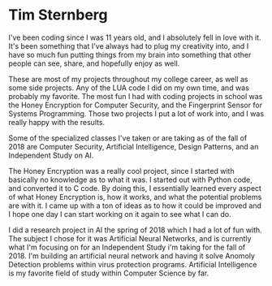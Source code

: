 # Tim Sternberg

I've been coding since I was 11 years old, and I absolutely fell in love with it. It's been something that I've always had to plug my creativity into, and I have so much fun putting things from my brain into something that other people can see, share, and hopefully enjoy as well.

These are most of my projects throughout my college career, as well as some side projects. Any of the LUA code I did on my own time, and was probably my favorite. The most fun I had with coding projects in school was the Honey Encryption for Computer Security, and the Fingerprint Sensor for Systems Programming. Those two projects I put a lot of work into, and I was really happy with the results.

Some of the specialized classes I've taken or are taking as of the fall of 2018 are Computer Security, Artificial Intelligence, Design Patterns, and an Independent Study on AI.

The Honey Encryption was a really cool project, since I started with basically no knowledge as to what it was. I started out with Python code, and converted it to C code. By doing this, I essentially learned every aspect of what Honey Encryption is, how it works, and what the potential problems are with it. I came up with a ton of ideas as to how it could be improved and I hope one day I can start working on it again to see what I can do.

I did a research project in AI the spring of 2018 which I had a lot of fun with. The subject I chose for it was Artificial Neural Networks, and is currently what I'm focusing on for an Independent Study i'm taking for the fall of 2018. I'm building an artificial neural network and having it solve Anomoly Detection problems within virus protection programs. Artificial Intelligence is my favorite field of study within Computer Science by far.
